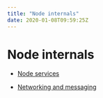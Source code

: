 ```yaml
---
title: "Node internals"
date: 2020-01-08T09:59:25Z
---
```



# Node internals

* [Node services](node-services.md)

* [Networking and messaging](messaging.md)



